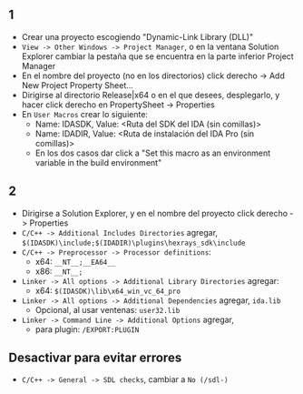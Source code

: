## 1
- Crear una proyecto escogiendo "Dynamic-Link Library (DLL)"
- `View -> Other Windows -> Project Manager`, o en la ventana Solution Explorer cambiar la pestaña que se encuentra en la parte inferior Project Manager
- En el nombre del proyecto (no en los directorios) click derecho -> Add New Project Property Sheet...
- Dirigirse al directorio Release|x64 o en el que desees, desplegarlo, y hacer click derecho en PropertySheet -> Properties
- En `User Macros` crear lo siguiente:
  - Name: IDASDK, Value: <Ruta del SDK del IDA (sin comillas)>
  - Name: IDADIR, Value: <Ruta de instalación del IDA Pro (sin comillas)>
  - En los dos casos dar click a "Set this macro as an environment variable in the build environment"

## 2

- Dirigirse a Solution Explorer, y en el nombre del proyecto click derecho -> Properties
- `C/C++ -> Additional Includes Directories` agregar, `$(IDASDK)\include;$(IDADIR)\plugins\hexrays_sdk\include`
- `C/C++ -> Preprocessor -> Processor definitions`:
  - x64: `__NT__;__EA64__`
  - x86: `__NT__;` 
- `Linker -> All options -> Additional Library Directories` agregar:
  - x64: `$(IDASDK)\lib\x64_win_vc_64_pro`
- `Linker -> All options -> Additional Dependencies` agregar, `ida.lib`
  - Opcional, al usar ventenas: `user32.lib`
- `Linker -> Command Line -> Additional Options` agregar,
  - para plugin: `/EXPORT:PLUGIN`

## Desactivar para evitar errores

- `C/C++ -> General -> SDL checks`, cambiar a `No (/sdl-)`
